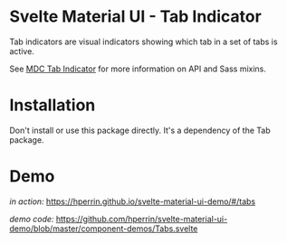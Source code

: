 # Svelte Material UI - Tab Indicator

Tab indicators are visual indicators showing which tab in a set of tabs is active.

See [MDC Tab Indicator](https://material.io/develop/web/components/tabs/indicator/) for more information on API and Sass mixins.

# Installation

Don't install or use this package directly. It's a dependency of the Tab package.

# Demo

*in action:* https://hperrin.github.io/svelte-material-ui-demo/#/tabs

*demo code:* https://github.com/hperrin/svelte-material-ui-demo/blob/master/component-demos/Tabs.svelte